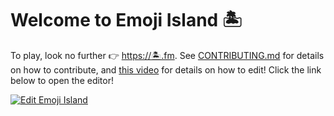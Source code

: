 # Welcome to Emoji Island 🏝

To play, look no further :point_right: [https://🏝.fm](https://🏝.fm). See [CONTRIBUTING.md](https://github.com/shiftyp/emoji_island/blob/master/CONTRIBUTING.md) for details on how to contribute, and [this video](https://dev.to/shiftyp/introducing-emoji-island-2n7d) for details on how to edit! Click the link below to open the editor!

[![Edit Emoji Island](https://codesandbox.io/static/img/play-codesandbox.svg)](https://codesandbox.io/embed/github/shiftyp/emoji_island/tree/master/?expanddevtools=1&fontsize=13&hidenavigation=1&module=%2Fsrc%2Fentities%2Findex.ts)
